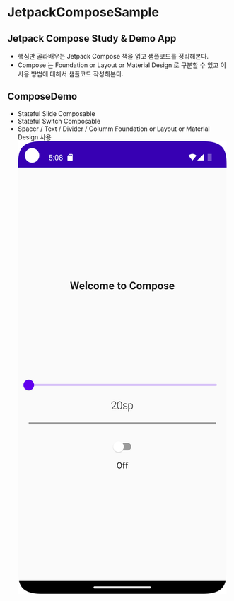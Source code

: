 # JetpackComposeSample
## Jetpack Compose Study &amp; Demo App
- 핵심만 골라배우는 Jetpack Compose 책을 읽고 샘플코드를 정리해본다.
- Compose 는 Foundation or Layout or Material Design 로 구분할 수 있고 이 사용 방법에 대해서 샘플코드 작성해본다.

## ComposeDemo
- Stateful Slide Composable
- Stateful Switch Composable
- Spacer / Text / Divider / Columm Foundation or Layout or Material Design 사용
![샘플](https://github.com/jhanulis7/JetpackComposeSample/blob/main/DemoCompose.png)
